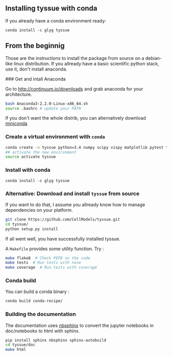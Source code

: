 ## Installing tyssue with conda

If you already have a conda environment ready:
```
conda install -c glyg tyssue
```

## From the beginnig

Those are the instructions to install the package from source on a
debian-like linux distribution. If you allready have a basic
scientific python stack, use it, don't install anaconda.


### Get and intall Anaconda

Go to http://continuum.io/downloads and grab anaconda for your architecture.


```bash
bash Anaconda3-2.2.0-Linux-x86_64.sh
source .bashrc # update your PATH
```

If you don't want the whole distrib, you can alternatively download
[miniconda](http://conda.pydata.org/miniconda.html)

### Create a virtual environment with `conda`

```bash
conda create -n tyssue python=3.4 numpy scipy vispy matplotlib pytest tables numexpr
## activate the new environment
source activate tyssue
```

### Install with conda

```
conda install -c glyg tyssue
```

### Alternative: Download and install `tyssue` from source

If you want to do that, I assume you allready know how to manage
dependencies on your platform.

```bash
git clone https://github.com/CellModels/tyssue.git
cd tyssue/
python setup.py install
```

If all went well, you have successfully installed tyssue.

A `Makefile` provides some utility function. Try :

```sh
make flake8  # Check PEP8 on the code
make tests  # Run tests with nose
make coverage  # Run tests with coverage
```

### Conda build

You can build a conda binary :

```sh
conda build conda-recipe/
```

### Building the documentation

The documentation uses
[nbsphinx](http://nbsphinx.readthedocs.io/en/0.2.9/index.html) to
convert the jupyter notebooks in doc/notebooks to html with sphinx.


```sh
pip install sphinx nbsphinx sphinx-autobuild
cd tyssue/doc
make html
```
